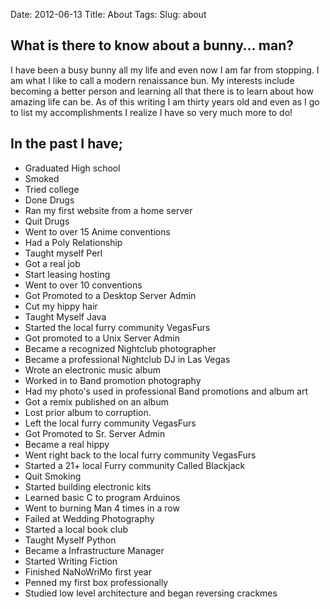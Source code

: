 Date: 2012-06-13
Title: About
Tags:
Slug: about

## What is there to know about a bunny… man? ##

I have been a busy bunny all my life and even now I am far from stopping. I am what I like to call a modern renaissance bun. My interests include becoming a better person and learning all that there is to learn about how amazing life can be. As of this writing I am thirty years old and even as I go to list my accomplishments I realize I have so very much more to do!

## In the past I have;
- Graduated High school
- Smoked
- Tried college
- Done Drugs
- Ran my first website from a home server
- Quit Drugs
- Went to over 15 Anime conventions
- Had a Poly Relationship
- Taught myself Perl
- Got a real job
- Start leasing hosting
- Went to over 10 conventions
- Got Promoted to a Desktop Server Admin
- Cut my hippy hair
- Taught Myself Java
- Started the local furry community VegasFurs
- Got promoted to a Unix Server Admin
- Became a recognized Nightclub photographer
- Became a professional Nightclub DJ in Las Vegas
- Wrote an electronic music album
- Worked in to Band promotion photography
- Had my photo's used in professional Band promotions and album art
- Got a remix published on an album
- Lost prior album to corruption.
- Left the local furry community VegasFurs
- Got Promoted to Sr. Server Admin
- Became a real hippy
- Went right back to the local furry community VegasFurs
- Started a 21+ local Furry community Called Blackjack
- Quit Smoking
- Started building electronic kits
- Learned basic C to program Arduinos
- Went to burning Man 4 times in a row
- Failed at Wedding Photography
- Started a local book club
- Taught Myself Python
- Became a Infrastructure Manager
- Started Writing Fiction
- Finished NaNoWriMo first year
- Penned my first box professionally
- Studied low level architecture and began reversing crackmes
